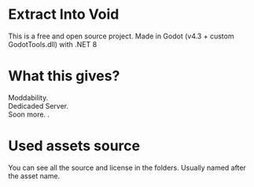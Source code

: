 # Extract Into Void
This is a free and open source project.
Made in Godot (v4.3 + custom GodotTools.dll) with .NET 8

# What this gives?
Moddability.\
Dedicaded Server.\
Soon more.
.

# Used assets source
You can see all the source and license in the folders. Usually named after the asset name.



